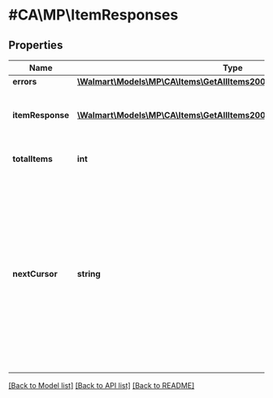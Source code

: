 # #CA\MP\ItemResponses

## Properties

Name | Type | Description | Notes
------------ | ------------- | ------------- | -------------
**errors** | [**\Walmart\Models\MP\CA\Items\GetAllItems200ResponseErrorsInner[]**](GetAllItems200ResponseErrorsInner.md) |  | [optional]
**itemResponse** | [**\Walmart\Models\MP\CA\Items\GetAllItems200ResponseItemResponseInner[]**](GetAllItems200ResponseItemResponseInner.md) | Items included in the response list |
**totalItems** | **int** | Total Items for the query | [optional]
**nextCursor** | **string** | Used for pagination when more than 200 items are retrieved. The nextCursor value of the response includes a link to another GET call which retrieves the next page of results. | [optional]


[[Back to Model list]](../) [[Back to API list]](../../Api/CA/MP) [[Back to README]](../../README.md)
